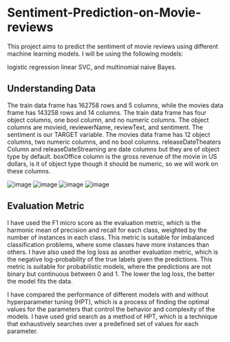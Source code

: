 # Sentiment-Prediction-on-Movie-reviews

This project aims to predict the sentiment of movie reviews using different machine learning models. I will be using the following models:

logistic regression
linear SVC, and
multinomial naive Bayes.

## Understanding Data


The train data frame has 162758 rows and 5 columns, while the movies data frame has 143258 rows and 14 columns.
The train data frame has four object columns, one bool column, and no numeric columns. The object columns are movieid, reviewerName, reviewText, and sentiment. The sentiment is our TARGET variable.
The movies data frame has 12 object columns, two numeric columns, and no bool columns.
releaseDateTheaters Column and releaseDateStreaming are date columns but they are of object type by default.
boxOffice column is the gross revenue of the movie in US dollars, is it of object type though it should be numeric, so we will work on these columns.

![image](https://github.com/user-attachments/assets/700f29ea-2277-4017-bbb3-f2244ab3bf26)
![image](https://github.com/user-attachments/assets/c09f9b1f-a746-457c-985e-4b8b67985fe7)
![image](https://github.com/user-attachments/assets/9fd0ad1f-6226-4fc9-9516-26c7eb336423)
![image](https://github.com/user-attachments/assets/b6459cd9-5d3b-433b-82d7-f97de02ea961)

## Evaluation Metric

I have used the F1 micro score as the evaluation metric, which is the harmonic mean of precision and recall for each class, weighted by the number of instances in each class. This metric is suitable for imbalanced classification problems, where some classes have more instances than others.
I have also used the log loss as another evaluation metric, which is the negative log-probability of the true labels given the predictions. This metric is suitable for probabilistic models, where the predictions are not binary but continuous between 0 and 1. The lower the log loss, the better the model fits the data.

I have compared the performance of different models with and without hyperparameter tuning (HPT), which is a process of finding the optimal values for the parameters that control the behavior and complexity of the models.
I have used grid search as a method of HPT, which is a technique that exhaustively searches over a predefined set of values for each parameter.
